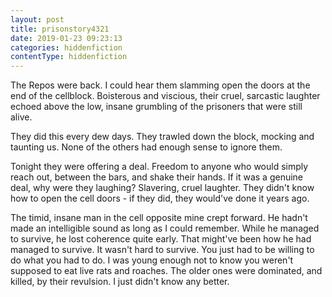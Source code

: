 ```yaml
---
layout: post
title: prisonstory4321
date: 2019-01-23 09:23:13
categories: hiddenfiction
contentType: hiddenfiction
---
```

The Repos were back.  I could hear them slamming open the doors at the end of the cellblock.  Boisterous and viscious, their cruel, sarcastic laughter echoed above the low, insane grumbling of the prisoners that were still alive.  

They did this every dew days.  They trawled down the block, mocking and taunting us.  None of the others had enough sense to ignore them.

Tonight they were offering a deal.  Freedom to anyone who would simply reach out, between the bars, and shake their hands.  If it was a genuine deal, why were they laughing?  Slavering, cruel laughter.  They didn't know how to open the cell doors - if they did, they would've done it years ago.  

The timid, insane man in the cell opposite mine crept forward.  He hadn't made an intelligible sound as long as I could remember.  While he managed to survive, he lost coherence quite early.  That might've been how he had managed to survive.  It wasn't hard to survive.  You just had to be willing to do what you had to do.  I was young enough not to know you weren't supposed to eat live rats and roaches.  The older ones were dominated, and killed, by their revulsion.  I just didn't know any better.
